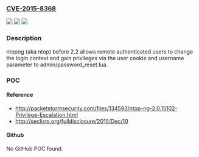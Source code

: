 ### [CVE-2015-8368](https://cve.mitre.org/cgi-bin/cvename.cgi?name=CVE-2015-8368)
![](https://img.shields.io/static/v1?label=Product&message=n%2Fa&color=blue)
![](https://img.shields.io/static/v1?label=Version&message=n%2Fa&color=blue)
![](https://img.shields.io/static/v1?label=Vulnerability&message=n%2Fa&color=brighgreen)

### Description

ntopng (aka ntop) before 2.2 allows remote authenticated users to change the login context and gain privileges via the user cookie and username parameter to admin/password_reset.lua.

### POC

#### Reference
- http://packetstormsecurity.com/files/134593/ntop-ng-2.0.15102-Privilege-Escalation.html
- http://seclists.org/fulldisclosure/2015/Dec/10

#### Github
No GitHub POC found.

